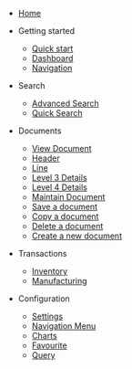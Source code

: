- [Home](/)

- Getting started

  - [Quick start](/quickstart/)
  - [Dashboard](/dashboard/)
  - [Navigation](/navigation/)
  
- Search
  - [Advanced Search](/search/)
  - [Quick Search](/search/?id=quick-search)

- Documents
  - [View Document](/document/?id=view-document)
   - [Header](/document/?id=header)
   - [Line](/document/?id=line)
   - [Level 3 Details](/document/?id=level-3-details)
   - [Level 4 Details](/document/?id=level-4-details)
  - [Maintain Document](/document/?id=maintain-document)
   - [Save a document](/document/?id=save-a-document)
   - [Copy a document](/document/?id=copy-a-document)
   - [Delete a document](/document/?id=delete-a-document)
   - [Create a new document](/document/?id=create-a-new-document)

- Transactions
  - [Inventory](/transaction/?id=inventory-transactions)
  - [Manufacturing](/transaction/?id=manufacturing-transactions)

- Configuration
  - [Settings](/configuration/?id=inventory-transactions) 
  - [Navigation Menu](/configuration/?id=navigation-menu)
  - [Charts](/configuration/?id=charts)
  - [Favourite](/configuration/?id=favourite)
  - [Query](/configuration/?id=query)